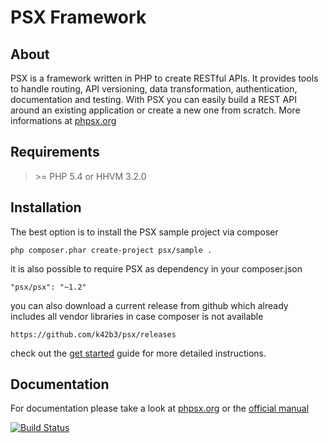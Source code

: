 PSX Framework
===

## About

PSX is a framework written in PHP to create RESTful APIs. It provides tools to 
handle routing, API versioning, data transformation, authentication, 
documentation and testing. With PSX you can easily build a REST API around an 
existing application or create a new one from scratch. More informations at
[phpsx.org](http://phpsx.org/)

## Requirements

> &gt;= PHP 5.4 or HHVM 3.2.0

## Installation

The best option is to install the PSX sample project via composer

    php composer.phar create-project psx/sample .

it is also possible to require PSX as dependency in your composer.json

    "psx/psx": "~1.2"

you can also download a current release from github which already includes all
vendor libraries in case composer is not available

    https://github.com/k42b3/psx/releases

check out the [get started](http://phpsx.org/get-started) guide for more 
detailed instructions.

## Documentation

For documentation please take a look at [phpsx.org](http://phpsx.org/) or the 
[official manual](http://psx.readthedocs.org/)

[![Build Status](https://travis-ci.org/k42b3/psx.png)](https://travis-ci.org/k42b3/psx)
